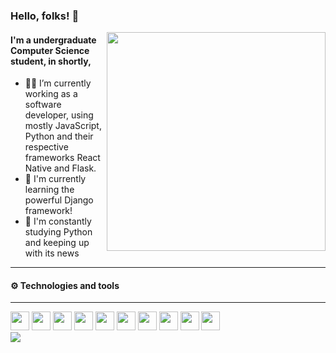### Hello, folks! 👋

<img src="https://camo.githubusercontent.com/63371d36886ee658f5a97401f393e1ab1684b2fd3de674b8f5efc7d410b2a3d0/68747470733a2f2f6d656469612e67697068792e636f6d2f6d656469612f57556c706c634d704f43456d5447427442572f67697068792e676966" width="350px" align="right">

#### I'm a undergraduate Computer Science student, in shortly,

- 👨‍💻 I’m currently working as a software developer, using mostly JavaScript, Python and their respective frameworks React Native and Flask.
- 🌱 I'm currently learning the powerful Django framework!
- 🐍 I'm constantly studying Python and keeping up with its news
---

#### ⚙️ Technologies and tools

---
<div class="technologies-tools">
  <!-- Python, Flask and Django -->
  <img src="https://upload.wikimedia.org/wikipedia/commons/thumb/c/c3/Python-logo-notext.svg/1024px-Python-logo-notext.svg.png" width="30px">
  <img src="https://lh3.googleusercontent.com/proxy/1KXxaoI0fLTpk52_Up5H-ZEofVjjedvy-agud-DafZmbhcSw3ivHwEYUqHil9cQ59LXqH9qJollOYGVVo_-bal8NjOk" width="30px">
  <img src="https://i.imgur.com/a4FfKYT.png" width="30px">

  <img src="https://upload.wikimedia.org/wikipedia/commons/thumb/9/99/Unofficial_JavaScript_logo_2.svg/480px-Unofficial_JavaScript_logo_2.svg.png" width="30px">
  <img src="https://appmasters.io/static/react-47ce6e77f039020ee2e76a10c1e988e9.png" width="30px">

  <img src="https://upload.wikimedia.org/wikipedia/commons/thumb/4/4c/Typescript_logo_2020.svg/1200px-Typescript_logo_2020.svg.png" width="30px">

  <img src="https://upload.wikimedia.org/wikipedia/commons/thumb/6/61/HTML5_logo_and_wordmark.svg/512px-HTML5_logo_and_wordmark.svg.png" width="30px">
  <img src="https://logodownload.org/wp-content/uploads/2017/04/css-3-logo-1.png" width="30px">

  <img src="https://user-images.githubusercontent.com/674621/71187801-14e60a80-2280-11ea-94c9-e56576f76baf.png" width="30px">
  <img src="https://avatars.githubusercontent.com/u/10251060?s=280&v=4" width="30px">
</div>

<img align="center" src="https://github-readme-stats.vercel.app/api/top-langs/?username=lucasviinic&theme=dark" />








<!--
**lucasviinic/lucasviinic** is a ✨ _special_ ✨ repository because its `README.md` (this file) appears on your GitHub profile.

Here are some ideas to get you started:

- 🔭 I’m currently working on ...
- 🌱 I’m currently learning ...
- 👯 I’m looking to collaborate on ...
- 🤔 I’m looking for help with ...
- 💬 Ask me about ...
- 📫 How to reach me: ...
- 😄 Pronouns: ...
- ⚡ Fun fact: ...
-->
